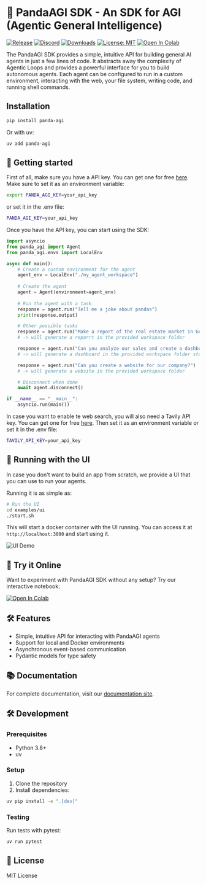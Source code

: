 # 🐼 PandaAGI SDK - An SDK for AGI (Agentic General Intelligence)

[![Release](https://img.shields.io/pypi/v/panda-agi?label=Release&style=flat-square)](https://pypi.org/project/panda-agi/)
[![Discord](https://dcbadge.vercel.app/api/server/kF7FqH2FwS?style=flat&compact=true)](https://discord.gg/KYKj9F2FRH)
[![Downloads](https://static.pepy.tech/badge/panda-agi)](https://pepy.tech/project/panda-agi)
[![License: MIT](https://img.shields.io/badge/License-MIT-yellow.svg)](https://opensource.org/licenses/MIT)
[![Open In Colab](https://colab.research.google.com/assets/colab-badge.svg)](https://colab.research.google.com/drive/1XEbeTeOgqUKKWsujgkDLKz23FPTPEmjM?usp=sharing)

The PandaAGI SDK provides a simple, intuitive API for building general AI agents in just a few lines of code. It abstracts away the complexity of Agentic Loops and provides a powerful interface for you to build autonomous agents.
Each agent can be configured to run in a custom environment, interacting with the web, your file system, writing code, and running shell commands.

## Installation

```bash
pip install panda-agi
```

Or with uv:

```bash
uv add panda-agi
```

## 🔧 Getting started

First of all, make sure you have a API key. You can get one for free [here](https://agi.pandas-ai.com/).
Make sure to set it as an environment variable:

```bash
export PANDA_AGI_KEY=your_api_key
```

or set it in the .env file:

```bash
PANDA_AGI_KEY=your_api_key
```

Once you have the API key, you can start using the SDK:

```python
import asyncio
from panda_agi import Agent
from panda_agi.envs import LocalEnv

async def main():
    # Create a custom environment for the agent
    agent_env = LocalEnv("./my_agent_workspace")
    
    # Create the agent
    agent = Agent(environment=agent_env)
    
    # Run the agent with a task
    response = agent.run("Tell me a joke about pandas")
    print(response.output)

    # Other possible tasks
    response = agent.run("Make a report of the real estate market in Germany")
    # -> will generate a reporrt in the provided workspace folder

    response = agent.run("Can you analyze our sales and create a dashboard?")
    # -> will generate a dashboard in the provided workspace folder starting from a csv file in the workspace folder

    response = agent.run("Can you create a website for our company?")
    # -> will generate a website in the provided workspace folder

    # Disconnect when done
    await agent.disconnect()

if __name__ == "__main__":
    asyncio.run(main())
```

In case you want to enable te web search, you will also need a Tavily API key. You can get one for free [here](https://www.tavily.com/). Then set it as an environment variable or set it in the .env file:

```bash
TAVILY_API_KEY=your_api_key
```

## 📱 Running with the UI

In case you don't want to build an app from scratch, we provide a UI that you can use to run your agents.

Running it is as simple as:

```bash
# Run the UI
cd examples/ui
./start.sh
```

This will start a docker container with the UI running. You can access it at `http://localhost:3000` and start using it.

![UI Demo](docs/videos/ui-video.gif)

## 📓 Try it Online

Want to experiment with PandaAGI SDK without any setup? Try our interactive notebook:

[![Open In Colab](https://colab.research.google.com/assets/colab-badge.svg)](https://colab.research.google.com/drive/1XEbeTeOgqUKKWsujgkDLKz23FPTPEmjM?usp=sharing)

## 🛠️ Features

- Simple, intuitive API for interacting with PandaAGI agents
- Support for local and Docker environments
- Asynchronous event-based communication
- Pydantic models for type safety

## 📚 Documentation

For complete documentation, visit our [documentation site](https://agi-docs.pandas-ai.com).

## 🛠️ Development

### Prerequisites

- Python 3.8+
- uv

### Setup

1. Clone the repository
2. Install dependencies:

```bash
uv pip install -e ".[dev]"
```

### Testing

Run tests with pytest:

```bash
uv run pytest
```

## 📝 License

MIT License
